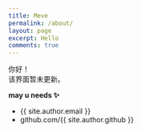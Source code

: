 ```yaml
---
title: Meve
permalink: /about/
layout: page
excerpt: Hello
comments: true
---
```


你好！<br>
该界面暂未更新。

**may u needs ✨**

- {{ site.author.email }}
- github.com/{{ site.author.github }}

